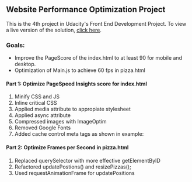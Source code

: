 ## Website Performance Optimization Project

This is the 4th project in Udacity's Front End Development Project. To view a live version of the solution, [click here](https://assadab.github.io/fend_optimization/).

### Goals:

- Improve the PageScore of the index.html to at least 90 for mobile and desktop.
- Optimization of Main.js to achieve 60 fps in pizza.html

#### Part 1:  Optimize PageSpeed Insights score for index.html


1. Minify CSS and JS 
2. Inline critical CSS
3. Applied media attribute to appropiate stylesheet
4. Applied async attribute
5. Compressed images with ImageOptim
6. Removed Google Fonts
7. Added cache control meta tags as shown in example:

  <meta http-equiv="Cache-control" content="public"> 


 #### Part 2: Optimize Frames per Second in pizza.html

 1. Replaced querySelector with more effective getElementByID
 2. Refactored updatePostions() and resizePizzas();
 3. Used requestAnimationFrame for updatePositions







